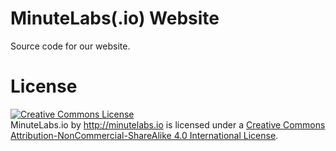 MinuteLabs(.io) Website
========================

Source code for our website.

License
=======

<a rel="license" href="http://creativecommons.org/licenses/by-nc-sa/4.0/"><img alt="Creative Commons License" style="border-width:0" src="http://i.creativecommons.org/l/by-nc-sa/4.0/88x31.png" /></a><br /><span xmlns:dct="http://purl.org/dc/terms/" property="dct:title">MinuteLabs.io</span> by <a xmlns:cc="http://creativecommons.org/ns#" href="http://minutelabs.io" property="cc:attributionName" rel="cc:attributionURL">http://minutelabs.io</a> is licensed under a <a rel="license" href="http://creativecommons.org/licenses/by-nc-sa/4.0/">Creative Commons Attribution-NonCommercial-ShareAlike 4.0 International License</a>.